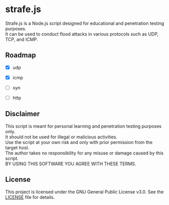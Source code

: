 # strafe.js

Strafe.js is a Node.js script designed for educational and penetration testing purposes.  
It can be used to conduct flood attacks in various protocols such as UDP, TCP, and ICMP.

## Roadmap
- [x] udp  
- [x] icmp
- [ ] syn
- [ ] http


## Disclaimer
This script is meant for personal learning and penetration testing purposes only.  
It should not be used for illegal or malicious activities.  
Use the script at your own risk and only with prior permission from the target host.  
The author takes no responsibility for any misuse or damage caused by this script.  
BY USING THIS SOFTWARE YOU AGREE WITH THESE TERMS.  

## License
This project is licensed under the GNU General Public License v3.0. See the [LICENSE](LICENSE) file for details.
